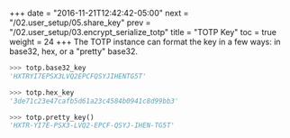 +++
date = "2016-11-21T12:42:42-05:00"
next = "/02.user_setup/05.share_key"
prev = "/02.user_setup/03.encrypt_serialize_totp"
title = "TOTP Key"
toc = true
weight = 24
+++
The TOTP instance can format the key in a few ways:  in base32, hex, or a
"pretty" base32.

```python
>>> totp.base32_key
'HXTRYI7EPSX3LVQ2EPCFQSYJIHENTG5T'

>>> totp.hex_key
'3de71c23e47cafb5d61a23c4584b0941c8d99bb3'

>>> totp.pretty_key()
'HXTR-YI7E-PSX3-LVQ2-EPCF-QSYJ-IHEN-TG5T'
```
